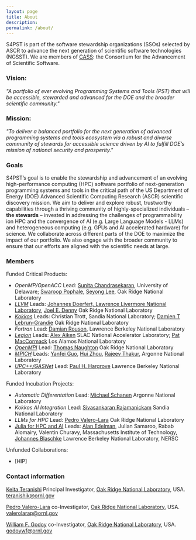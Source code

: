 ```yaml
---
layout: page
title: About
description:
permalink: /about/
---
```


S4PST is part of the software stewardship organizations (SSOs) selected by ASCR to
advance the next generation of scientific software technologies (NGSST). We are members of [CASS](https://cass.community/): the Consortium for the Advancement of Scientific Software.

### Vision:
*"A portfolio of ever evolving Programming Systems and Tools (PST) that will be accessible, stewarded and advanced for the DOE and the broader scientific community."*

### Mission: 
*"To deliver a balanced portfolio for the next generation of advanced programming systems and tools ecosystem via a robust and diverse community of stewards for accessible science driven by AI to fulfill DOE’s mission of national security and prosperity."*


### Goals

S4PST’s goal is to enable the stewardship and advancement of an evolving high-performance
computing (HPC) software portfolio of next-generation programming systems and tools in the critical path of the US Department of Energy (DOE) Advanced Scientific Computing Research (ASCR) scientific discovery mission. We aim to deliver and explore robust, trustworthy capabilities through a thriving community of highly-specialized individuals – **the stewards** – invested in addressing the challenges of programmability ion HPC and the convergence of AI (e.g. Large Language Models - LLMs) and heterogeneous computing (e.g. GPUs and AI accelerated hardware) for science. We collaborate across different parts of the DOE to maximize the impact of our portfolio. We also engage with the broader community to ensure that our efforts are aligned with the scientific needs at large.

### Members

Funded Critical Products:

- *OpenMP/OpenACC*  Lead: [Sunita Chandrasekaran](https://crpl.cis.udel.edu/sunita/), University of Delaware; [Swaroop Pophale](https://www.ornl.gov/staff-profile/swaroop-s-pophale), [Seyong Lee](https://www.ornl.gov/staff-profile/seyong-lee), Oak Ridge National Laboratory
- [*LLVM*](https://github.com/llvm-doe-org) Leads: [Johannes Doerfert, Lawrence Livermore National Laboratory](https://jdoerfert.github.io/), [Joel E. Denny](https://www.ornl.gov/staff-profile/joel-e-denny) Oak Ridge National Laboratory
- [*Kokkos*](https://kokkos.org/) Leads: Christian Trott, Sandia National Laboratory; [Damien T Lebrun-Grandie](https://www.ornl.gov/staff-profile/damien-t-lebrun-grandie) Oak Ridge National Laboratory
- *Fortran* Lead: [Damian Rouson](https://crd.lbl.gov/divisions/amcr/computer-science-amcr/class/members/damian-rouson/), Lawrence Berkeley National Laboratory
- [*Legion*](https://legion.stanford.edu/) Leads: [Alex Aiken](https://theory.stanford.edu/~aiken/) SLAC National Accelerator Laboratory; [Pat MacCormack](https://laro.lanl.gov/esploro/profile/patrick_mccormick/overview) Los Alamos National Laboratory
- [*OpenMPI*](https://www.open-mpi.org/) Lead: [Thomas Naughton](https://www.ornl.gov/staff-profile/thomas-j-naughton-iii) Oak Ridge National Laboratory
- [*MPICH*](https://www.mpich.org/) Leads: [Yanfei Guo](https://www.anl.gov/profile/yanfei-guo), [Hui Zhou](https://www.anl.gov/profile/hui-zhou), [Rajeev Thakur](https://www.anl.gov/profile/rajeev-thakur), Argonne National Laboratory
- [*UPC++/GASNet*](https://gasnet.lbl.gov/) Lead: [Paul H. Hargrove](https://crd.lbl.gov/divisions/amcr/computer-science-amcr/class/members/paul-hargrove/) Lawrence Berkeley National Laboratory

Funded Incubation Projects:

- *Automatic Differentation* Lead: [Michael Schanen](https://www.anl.gov/profile/michel-schanen) Argonne National Laboratory
- *Kokkos AI Integration* Lead: [Sivasankaran Rajamanickam](https://www.sandia.gov/people/staff/sivasankaran-rajamanickam/) Sandia National Laboratory
- *LLMs for HPC* Lead: [Pedro Valero-Lara](https://www.ornl.gov/staff-profile/pedro-valero-lara) Oak Ridge National Laboratory
- [Julia for HPC and AI](https://juliahpc.github.io/) Leads: [Alan Edelman](https://math.mit.edu/~edelman/), Julian Samaroo, Rabab Alomairy, Valentin Churavy, Massachusetts Institute of Technology, [Johannes Blaschke](https://www.nersc.gov/about/nersc-staff/data-science-engagement-group/johannes-blaschke/) Lawrence Berkeley National Laboratory, NERSC

Unfunded Collaborations:

- [HIP]

### Contact information

[Keita Teranishi](https://www.ornl.gov/staff-profile/keita-teranishi) Principal Investigator, [Oak Ridge National Laboratory](https://www.ornl.gov/), USA. teranishik@ornl.gov

[Pedro Valero-Lara](https://www.ornl.gov/staff-profile/pedro-valero-lara) co-Investigator, [Oak Ridge National Laboratory](https://www.ornl.gov/), USA. valerolarap@ornl.gov

[William F. Godoy](https://www.ornl.gov/staff-profile/william-f-godoy) co-Investigator, [Oak Ridge National Laboratory](https://www.ornl.gov/), USA. godoywf@ornl.gov

